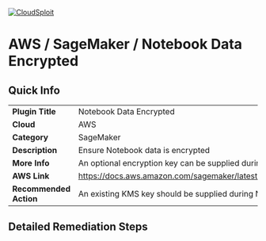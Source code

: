 [![CloudSploit](https://cloudsploit.com/img/logo-big-text-100.png "CloudSploit")](https://cloudsploit.com)

# AWS / SageMaker / Notebook Data Encrypted

## Quick Info

| | |
|-|-|
| **Plugin Title** | Notebook Data Encrypted |
| **Cloud** | AWS |
| **Category** | SageMaker |
| **Description** | Ensure Notebook data is encrypted |
| **More Info** | An optional encryption key can be supplied during Notebook Instance creation. |
| **AWS Link** | https://docs.aws.amazon.com/sagemaker/latest/dg/API_CreateNotebookInstance.html#API_CreateNotebookInstance_RequestSyntax |
| **Recommended Action** | An existing KMS key should be supplied during Notebook Instance creation. |

## Detailed Remediation Steps

